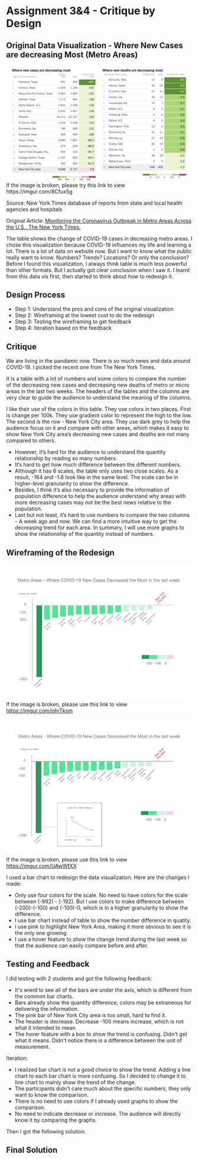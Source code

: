 # Assignment 3&4 - Critique by Design

## Original Data Visualization - Where New Cases are decreasing Most (Metro Areas)

<img src="Original Data Vis.png">
If the image is broken, please try this link to view https://imgur.com/8Cfux5g

Source: New York Times database of reports from state and local health agencies and hospitals

Original Article: [Monitoring the Coronavirus Outbreak in Metro Areas Across the U.S.. The New York Times.](https://www.nytimes.com/interactive/2020/04/23/upshot/five-ways-to-monitor-coronavirus-outbreak-us.html)

The table shows the change of COVID-19 cases in decreasing metro areas. I chose this visualization because COVID-19 influences my life and learning a lot. There is a lot of data on website now. But I want to know what the public really want to know. Numbers? Trends? Locations? Or only the conclusion? Before I found this visualization, I always think table is much less powerful than other formats. But I actually got clear conclusion when I saw it. I learnt from this data vis first, then started to think about how to redesign it.

## Design Process
* Step 1: Understand the pros and cons of the original visualization
* Step 2: Wireframing at the lowest cost to do the redesign
* Step 3: Testing the wireframing to get feedback
* Step 4: Iteration based on the feedback

## Critique

We are living in the pandamic now. There is so much news and data around COVID-19. I picked the recent one from The New York Times.

It is a table with a lot of numbers and some colors to compare the number of the decreasing new cases and decreasing new deaths of metro or micro areas in the last two weeks. The headers of the tables and the columns are very clear to guide the audience to understand the meaning of the columns. 

I like their use of the colors in this table. They use colors in two places. First is change per 100k. They use gradient color to represent the high to the low. The second is the row - New York City area. They use dark grey to help the audience focus on it and compare with other areas, which makes it easy to show New York City area’s decreasing new cases and deaths are not many compared to others.

* However, it’s hard for the audience to understand the quantity relationship by reading so many numbers. 
* It’s hard to get how much difference between the different numbers. 
* Although it has 6 scales, the table only uses two close scales. As a result, -164 and -1.8 look like in the same level. The scale can be in higher-level granularity to show the difference. 
* Besides, I think it’s also necessary to provide the information of population difference to help the audience understand why areas with more decreasing cases may not be the best news relative to the population. 
* Last but not least, it’s hard to use numbers to compare the two columns - A week ago and now. We can find a more intuitive way to get the decreasing trend for each area. In summary, I will use more graphs to show the relationship of the quantity instead of numbers.

## Wireframing of the Redesign
![Wireframing](https://github.com/ruwen-you/Telling_Stories_with_Data/blob/master/Redesign%201.png)
If the image is broken, please use this link to view https://imgur.com/phrTksm

![Wireframing - Hover](https://github.com/ruwen-you/Telling_Stories_with_Data/blob/master/Redesign%202.png)
If the image is broken, please use this link to view https://imgur.com/UAwWfXX


I used a bar chart to redesign the data visualization. Here are the changes I made:
* Only use four colors for the scale. No need to have colors for the scale between (-992) - (-192). But I use colors to make difference between (-200)-(-100) and (-100)-0, which is in a higher granularity to show the difference.
* I use bar chart instead of table to show the number difference in quatity.
* I use pink to highlight New York Area, making it more obvious to see it is the only one growing.
* I use a hover feature to show the change trend during the last week so that the audience can easily compare before and after.

## Testing and Feedback
I did testing with 2 students and got the following feedback:
* It's wierd to see all of the bars are under the axis, which is different from the common bar charts.
* Bars already show the quantity difference, colors may be extraneous for delivering the information.
* The pink bar of New York City area is too small, hard to find it.
* The header is decrease. Decrease -100 means increase, which is not what it intended to mean.
* The hover feature with a box to show the trend is confusing. Didn't get what it means. Didn't notice there is a difference between the unit of measurement.

Iteration:
* I realized bar chart is not a good choice to show the trend. Adding a line chart to each bar chart is more confusing. So I decided to change it to line chart to mainly show the trend of the change.
* The participants didn't care much about the specific numbers, they only want to know the comparison.
* There is no need to use colors if I already used graphs to show the comparison.
* No need to indicate decrease or increase. The audience will directly know it by comparing the graphs.

Then I got the following solution.

## Final Solution

<div class="flourish-embed flourish-slope" data-src="visualisation/3298224" data-url="https://flo.uri.sh/visualisation/3298224/embed"><script src="https://public.flourish.studio/resources/embed.js"></script></div>

<div class="flourish-embed flourish-slope" data-src="visualisation/3303188" data-url="https://flo.uri.sh/visualisation/3303188/embed"><script src="https://public.flourish.studio/resources/embed.js"></script></div>
